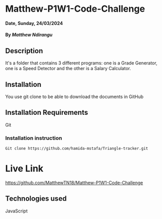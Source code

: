 # Matthew-P1W1-Code-Challenge

#### Date, Sunday, 24/03/2024

#### By *Matthew Ndirangu*

## Description
It's a folder that contains 3 different programs: one is a Grade Generator, one is a Speed Detector and the other is a Salary Calculator.

## Installation
You use git clone to be able to download the documents in GitHub

## Installation Requirements
Git

### Installation instruction
```
Git clone https://github.com/hamida-mstafa/Triangle-tracker.git

```
# Live Link
https://github.com/MatthewTN18/Matthew-P1W1-Code-Challenge

## Technologies used
JavaScript


